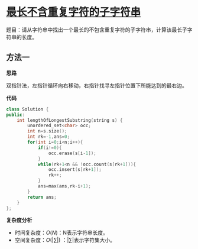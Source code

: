 # [最长不含重复字符的子字符串](https://leetcode-cn.com/problems/zui-chang-bu-han-zhong-fu-zi-fu-de-zi-zi-fu-chuan-lcof/)

题目：请从字符串中找出一个最长的不包含重复字符的子字符串，计算该最长子字符串的长度。



## 方法一

**思路**

​		双指针法，左指针循环向右移动，右指针找寻左指针位置下所能达到的最右边。

**代码**

```C++
class Solution {
public:
    int lengthOfLongestSubstring(string s) {
        unordered_set<char> occ;
        int n=s.size();
        int rk=-1,ans=0;
        for(int i=0;i<n;i++){
            if(i!=0){
                occ.erase(s[i-1]);
            }
            while(rk+1<n && !occ.count(s[rk+1])){
                occ.insert(s[rk+1]);
                rk++;
            }
            ans=max(ans,rk-i+1);
        }
        return ans;
    }
};
```



**复杂度分析**

* 时间复杂度：$O(N)$：N表示字符串长度。
* 空间复杂度：$O(|\sum|)$ ：$|\sum|$表示字符集大小。